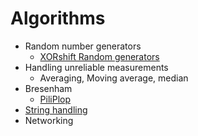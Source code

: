 # Algorithms

- Random number generators
  - [XORshift Random generators](XORshift%20Random-generator)
- Handling unreliable measurements
  - Averaging, Moving average, median
- Bresenham
  - [PiliPlop](PiliPlop)
- [String handling](String%20handling)
- Networking
